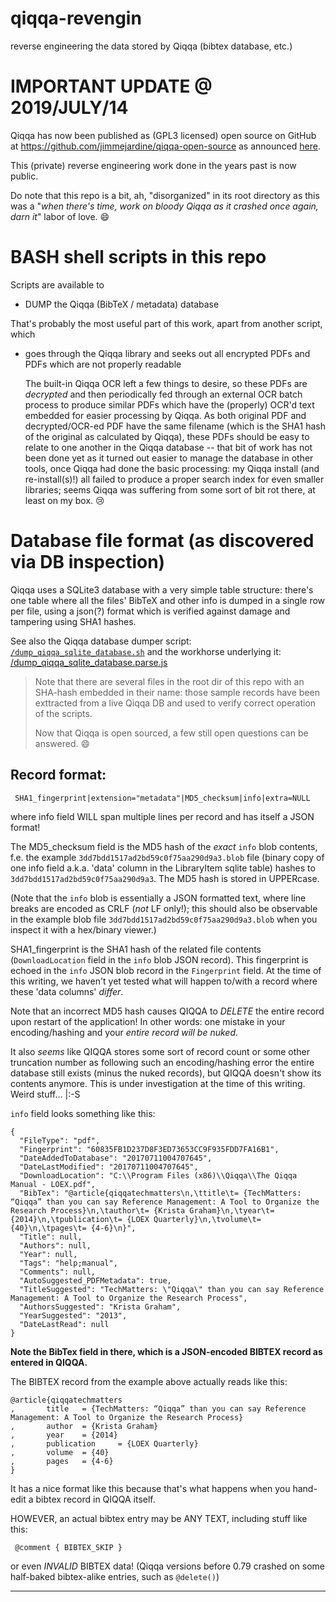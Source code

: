 # qiqqa-revengin

reverse engineering the data stored by Qiqqa (bibtex database, etc.)

# IMPORTANT UPDATE @ 2019/JULY/14

Qiqqa has now been published as (GPL3 licensed) open source on GitHub at https://github.com/jimmejardine/qiqqa-open-source as announced [here](https://getsatisfaction.com/qiqqa/topics/open-source-qiqqa#reply_20199151).

This (private) reverse engineering work done in the years past is now public.

Do note that this repo is a bit, ah, "disorganized" in its root directory as this was a "*when there's time, work on bloody Qiqqa as it crashed once again, darn it*" labor of love. :smile:

# BASH shell scripts in this repo

Scripts are available to

- DUMP the Qiqqa (BibTeX / metadata) database

That's probably the most useful part of this work, apart from another script, which 

- goes through the Qiqqa library and seeks out all encrypted PDFs and PDFs which are not properly readable

  The built-in Qiqqa OCR left a few things to desire, so these PDFs are *decrypted* and then periodically fed through an external OCR batch process to produce similar PDFs which have the (properly) OCR'd text embedded for easier processing by Qiqqa. As both original PDF and decrypted/OCR-ed PDF have the same filename (which is the SHA1 hash of the original as calculated by Qiqqa), these PDFs should be easy to relate to one another in the Qiqqa database -- that bit of work has not been done yet as it turned out easier to manage the database in other tools, once Qiqqa had done the basic processing: my Qiqqa install (and re-install(s)!) all failed to produce a proper search index for even smaller libraries; seems Qiqqa was suffering from some sort of bit rot there, at least on my box. :cry:
  


# Database file format (as discovered via DB inspection)

Qiqqa uses a SQLite3 database with a very simple table structure: there's one table where all the files' BibTeX and other info is dumped in a single row per file, using a json(?) format which is verified against damage and tampering using SHA1 hashes.

See also the Qiqqa database dumper script: [`/dump_qiqqa_sqlite_database.sh`](https://github.com/GerHobbelt/qiqqa-revengin/blob/master/dump_qiqqa_sqlite_database.sh) and the workhorse underlying it: [/dump_qiqqa_sqlite_database.parse.js](https://github.com/GerHobbelt/qiqqa-revengin/blob/master/dump_qiqqa_sqlite_database.parse.js)

> Note that there are several files in the root dir of this repo with an SHA-hash embedded in their name: those sample records have been exttracted from a live Qiqqa DB and used to verify correct operation of the scripts.
>
> Now that Qiqqa is open sourced, a few still open questions can be answered. :smile:


## Record format:
 
     SHA1_fingerprint|extension="metadata"|MD5_checksum|info|extra=NULL
 
where info field WILL span multiple lines per record and has itself a JSON format!
 
 The MD5_checksum field is the MD5 hash of the *exact* `info` blob contents, f.e.
 the example `3dd7bdd1517ad2bd59c0f75aa290d9a3.blob` file (binary copy of one info
 field a.k.a. 'data' column in the LibraryItem sqlite table) hashes to
 `3dd7bdd1517ad2bd59c0f75aa290d9a3`. The MD5 hash is stored in UPPERcase.
 
 (Note that the `info` blob is essentially a JSON formatted text, where line breaks
 are encoded as CRLF (*not* LF only!); this should also be observable in the example
 blob file `3dd7bdd1517ad2bd59c0f75aa290d9a3.blob` when you inspect it with a hex/binary
 viewer.)
 
 SHA1_fingerprint is the SHA1 hash of the related file contents (`DownloadLocation` field
 in the `info` blob JSON record). This fingerprint is echoed in the `info` JSON blob
 record in the `Fingerprint` field. At the time of this writing, we haven't yet tested
 what will happen to/with a record where these 'data columns' *differ*.
 
 Note that an incorrect MD5 hash causes QIQQA to *DELETE* the entire record upon
 restart of the application! In other words: one mistake in your encoding/hashing
 and your *entire record will be nuked*. 
 
 It also *seems* like QIQQA stores some sort of record count or some other truncation
 number as following such an encoding/hashing error the entire database still exists
 (minus the nuked records), but QIQQA doesn't show its contents anymore. This is
 under investigation at the time of this writing. Weird stuff... |:-S 
 
 
 
 `info` field looks something like this:

```
{
  "FileType": "pdf",
  "Fingerprint": "60835FB1D237D8F3ED73653CC9F935FDD7FA16B1",
  "DateAddedToDatabase": "20170711004707645",
  "DateLastModified": "20170711004707645",
  "DownloadLocation": "C:\\Program Files (x86)\\Qiqqa\\The Qiqqa Manual - LOEX.pdf",
  "BibTex": "@article{qiqqatechmatters\n,\ttitle\t= {TechMatters: “Qiqqa” than you can say Reference Management: A Tool to Organize the Research Process}\n,\tauthor\t= {Krista Graham}\n,\tyear\t= {2014}\n,\tpublication\t= {LOEX Quarterly}\n,\tvolume\t= {40}\n,\tpages\t= {4-6}\n}",
  "Title": null,
  "Authors": null,
  "Year": null,
  "Tags": "help;manual",
  "Comments": null,
  "AutoSuggested_PDFMetadata": true,
  "TitleSuggested": "TechMatters: \"Qiqqa\" than you can say Reference Management: A Tool to Organize the Research Process",
  "AuthorsSuggested": "Krista Graham",
  "YearSuggested": "2013",
  "DateLastRead": null
}
```

**Note the BibTex field in there, which is a JSON-encoded BIBTEX record as entered in QIQQA.**
 
 
 
 The BIBTEX record from the example above actually reads like this:

```
@article{qiqqatechmatters
,       title   = {TechMatters: “Qiqqa” than you can say Reference Management: A Tool to Organize the Research Process}
,       author  = {Krista Graham}
,       year    = {2014}
,       publication     = {LOEX Quarterly}
,       volume  = {40}
,       pages   = {4-6}
}
```

It has a nice format like this because that's what happens when you hand-edit a bibtex record in QIQQA itself.
 
 HOWEVER, an actual bibtex entry may be ANY TEXT, including stuff like this:
 
     @comment { BIBTEX_SKIP }
     
 or even *INVALID* BIBTEX data! 
 (Qiqqa versions before 0.79 crashed on some half-baked bibtex-alike entries, such as `@delete()`)
 
 -------------------------------------------------------------------------------------
 
